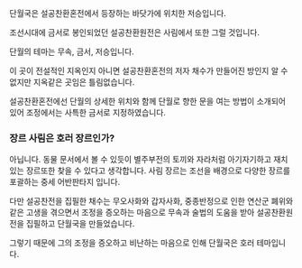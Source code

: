 단월국은 설공찬환혼전에서 등장하는 바닷가에 위치한 저승입니다.

조선시대에 금서로 봉인되었던 설공찬환원전은 사림에서 또한 그럴 것입니다.

단월의 테마는 무속, 금서, 저승입니다. 

이 곳이 전설적인 지옥인지 아니면 설공찬환혼전의 저자 채수가 만들어진 방인지 알 수 없지만 지옥같은 곳임은 틀림없습니다.

설공찬환혼전에선 단월의 상세한 위치와 함께 단월로 향한 문을 여는 방법이 소개되어 있어 조정에서는 사특한 금서로 지정하였습니다.


### 장르 사림은 호러 장르인가?

아닙니다. 동물 문서에서 볼 수 있듯이 별주부전의 토끼와 자라처럼 아기자기하고 재치있는 장르또한 찾을 수 있다고 생각합니다. 사림 장르는 조선을 배경으로 다양한 장르를 포괄하는 중세 어반판타지 입니다.

다만 설공찬전을 집필한 채수는 무오사화와 갑자사화, 중종반정으로 인한 연산군 폐위와 같은 고생을 겪으면서 조정을 증오하는 마음으로 무속과 술법의 도움을 받아 설공찬환원전을 집필하고 단월국을 만들었습니다.

그렇기 때문에 그의 조정을 증오하고 비난하는 마음으로 인해 단월국은 호러 테마입니다.

